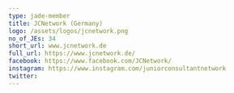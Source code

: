 ```yaml
---
type: jade-member
title: JCNetwork (Germany)
logo: /assets/logos/jcnetwork.png
no_of_JEs: 34
short_url: www.jcnetwork.de
full_url: https://www.jcnetwork.de/
facebook: https://www.facebook.com/JCNetwork/
instagram: https://www.instagram.com/juniorconsultantnetwork
twitter:
---
```

